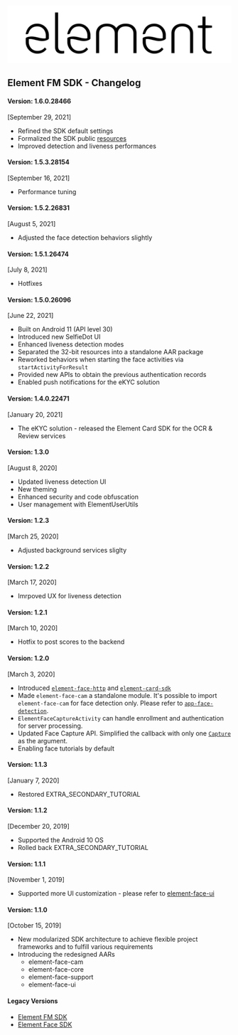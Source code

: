 ![element](images/element.png "element")
## Element FM SDK - Changelog

#### Version: 1.6.0.28466
[September 29, 2021]
* Refined the SDK default settings
* Formalized the SDK public [resources](element-sdk-resources-guide.md)
* Improved detection and liveness performances

#### Version: 1.5.3.28154
[September 16, 2021]
* Performance tuning

#### Version: 1.5.2.26831
[August 5, 2021]
* Adjusted the face detection behaviors slightly 

#### Version: 1.5.1.26474
[July 8, 2021]
* Hotfixes

#### Version: 1.5.0.26096
[June 22, 2021]
* Built on Android 11 (API level 30)
* Introduced new SelfieDot UI
* Enhanced liveness detection modes
* Separated the 32-bit resources into a standalone AAR package
* Reworked behaviors when starting the face activities via `startActivityForResult`
* Provided new APIs to obtain the previous authentication records
* Enabled push notifications for the eKYC solution

#### Version: 1.4.0.22471
[January 20, 2021]
* The eKYC solution - released the Element Card SDK for the OCR & Review services

#### Version: 1.3.0
[August 8, 2020]
* Updated liveness detection UI
* New theming
* Enhanced security and code obfuscation
* User management with ElementUserUtils

#### Version: 1.2.3
[March 25, 2020]
* Adjusted background services sliglty

#### Version: 1.2.2
[March 17, 2020]
* Imrpoved UX for liveness detection

#### Version: 1.2.1
[March 10, 2020]
* Hotfix to post scores to the backend

#### Version: 1.2.0
[March 3, 2020]
* Introduced [`element-face-http`](element-face-http-guide.md) and [`element-card-sdk`](element-card-sdk-guide.md)
* Made `element-face-cam` a standalone module. It's possible to import `element-face-cam` for face detection only. Please refer to [`app-face-detection`](../app-face-detection).
* `ElementFaceCaptureActivity` can handle enrollment and authentication for server processing.
* Updated Face Capture API. Simplified the callback with only one [`Capture`](element-face-sdk-guide.md#user-face-matching-on-server) as the argument.
* Enabling face tutorials by default

#### Version: 1.1.3
[January 7, 2020]
* Restored EXTRA_SECONDARY_TUTORIAL

#### Version: 1.1.2
[December 20, 2019]
* Supported the Android 10 OS
* Rolled back EXTRA_SECONDARY_TUTORIAL

#### Version: 1.1.1
[November 1, 2019]
* Supported more UI customization - please refer to [element-face-ui](./element-face-ui.md)

#### Version: 1.1.0
[October 15, 2019]
* New modularized SDK architecture to achieve flexible project frameworks and to fulfill various requirements
* Introducing the redesigned AARs
  * element-face-cam
  * element-face-core
  * element-face-support
  * element-face-ui

#### Legacy Versions
* [Element FM SDK](https://github.com/Element1/element-android-examples/blob/master/element-fm-sdk-example/changelog.md)
* [Element Face SDK](https://github.com/Element1/element-android-examples/blob/master/element-face-sdk-example/changelog.md)
